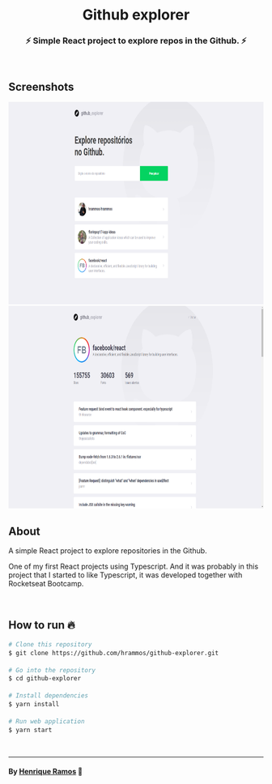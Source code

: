 

<h1 align="center">Github explorer</h1>
<h3 align="center">⚡ Simple React project to explore repos in the Github. ⚡</h3>
<br />

## Screenshots
<p align="center">
  <img src=".github/dashboard.png" alt="Dashboard" width="760" height="400" />
  <img src=".github/details.png" alt="Details" width="760" height="400" />
</p>


## About
<p align="left">
  A simple React project to explore repositories in the Github.
</p>
<p align="left">
  One of my first React projects using Typescript. And it was probably in this project that I started to like Typescript, it was developed together with Rocketseat Bootcamp.
</p>

<br />

## How to run 🔥

```bash
# Clone this repository
$ git clone https://github.com/hrammos/github-explorer.git

# Go into the repository
$ cd github-explorer

# Install dependencies
$ yarn install

# Run web application
$ yarn start
```

<br />

-------
#### By [Henrique Ramos](https://www.linkedin.com/in/henriqueoramos) 👋
